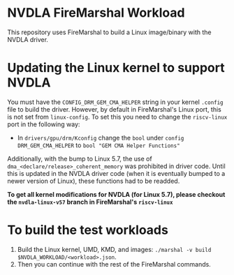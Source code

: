 NVDLA FireMarshal Workload
==========================

This repository uses FireMarshal to build a Linux image/binary with the NVDLA driver.

# Updating the Linux kernel to support NVDLA

You must have the ``CONFIG_DRM_GEM_CMA_HELPER`` string in your kernel ``.config`` file to build the driver.
However, by default in FireMarshal's Linux port, this is not set from ``linux-config``.
To set this you need to change the ``riscv-linux`` port in the following way:

 * In ``drivers/gpu/drm/Kconfig`` change the ``bool`` under ``config DRM_GEM_CMA_HELPER`` to ``bool "GEM CMA Helper Functions"``

Additionally, with the bump to Linux 5.7, the use of ``dma_<declare/release>_coherent_memory`` was prohibited in driver code.
Until this is updated in the NVDLA driver code (when it is eventually bumped to a newer version of Linux), these functions had to be readded.

**To get all kernel modifications for NVDLA (for Linux 5.7), please checkout the ``nvdla-linux-v57`` branch in FireMarshal's ``riscv-linux``**

# To build the test workloads

 1. Build the Linux kernel, UMD, KMD, and images: ``./marshal -v build $NVDLA_WORKLOAD/<workload>.json``.
 2. Then you can continue with the rest of the FireMarshal commands.
